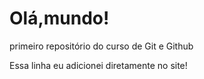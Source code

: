 # Olá,mundo!
 primeiro repositório do curso de Git e Github

Essa linha eu adicionei diretamente no site!
